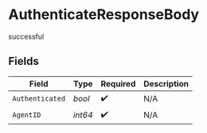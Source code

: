 # AuthenticateResponseBody

successful


## Fields

| Field              | Type               | Required           | Description        |
| ------------------ | ------------------ | ------------------ | ------------------ |
| `Authenticated`    | *bool*             | :heavy_check_mark: | N/A                |
| `AgentID`          | *int64*            | :heavy_check_mark: | N/A                |